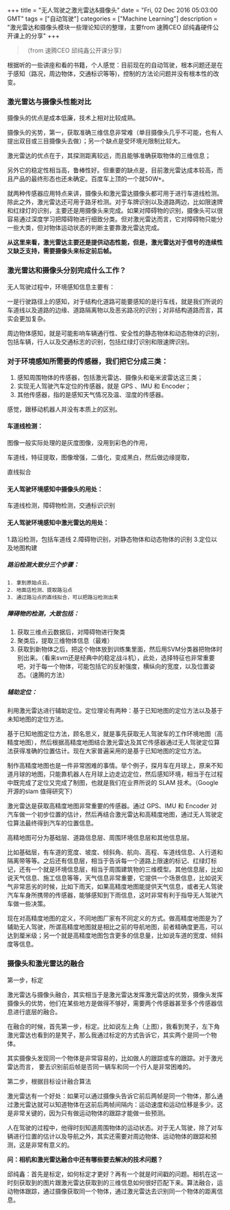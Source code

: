 +++ 
title = "无人驾驶之激光雷达&摄像头" 
date = "Fri, 02 Dec 2016 05:03:00 GMT" 
tags = ["自动驾驶"] 
categories = ["Machine Learning"]
description = "激光雷达和摄像头模块一些理论知识的整理，主要from 速腾CEO 邱纯鑫硬件公开课上的分享" 
+++ 

>（from 速腾CEO 邱纯鑫公开课分享）


根据听的一些讲座和看的书籍，个人感觉：目前现在的自动驾驶，根本问题还是在于感知（路况，周边物体，交通标识等等)，控制的方法论问题并没有根本性的改变。

###  激光雷达与摄像头性能对比

摄像头的优点是成本低廉，技术上相对比较成熟。

摄像头的劣势，第一，获取准确三维信息非常难（单目摄像头几乎不可能，也有人提出双目或三目摄像头去做）；另一个缺点是受环境光限制比较大。

激光雷达的优点在于，其探测距离较远，而且能够准确获取物体的三维信息；

另外它的稳定性相当高，鲁棒性好。但重要的缺点是，目前激光雷达成本较高，而且产品的最终形态也还未确定。百度车上顶的一个就50W+。

就两种传感器应用特点来讲，摄像头和激光雷达摄像头都可用于进行车道线检测。除此之外，激光雷达还可用于路牙检测。对于车牌识别以及道路两边，比如限速牌和红绿灯的识别，主要还是用摄像头来完成。如果对障碍物的识别，摄像头可以很容易通过深度学习把障碍物进行细致分类。但对激光雷达而言，它对障碍物只能分一些大类，但对物体运动状态的判断主要靠激光雷达完成。

**从这里来看，激光雷达主要还是提供动态性能，但是，激光雷达对于信号的连续性又缺乏支持，需要摄像头来标定前后帧。**


###  激光雷达和摄像头分别完成什么工作？

无人驾驶过程中，环境感知信息主要有：

一是行驶路径上的感知，对于结构化道路可能要感知的是行车线，就是我们所说的车道线以及道路的边缘、道路隔离物以及恶劣路况的识别；对非结构道路而言，其实会更加复杂。

周边物体感知，就是可能影响车辆通行性、安全性的静态物体和动态物体的识别，包括车辆，行人以及交通标志的识别，包括红绿灯识别和限速牌识别。


###  对于环境感知所需要的传感器，我们把它分成三类：

1. 感知周围物体的传感器，包括激光雷达、摄像头和毫米波雷达这三类；
2. 实现无人驾驶汽车定位的传感器，就是 GPS 、IMU 和 Encoder；
3. 其他传感器，指的是感知天气情况及温、湿度的传感器。

感觉，跟移动机器人并没有本质上的区别。

####  车道线检测：

图像一般实际处理的是灰度图像，没用到彩色的作用，

车道线，特征提取，图像增强，二值化，变成黑白，然后做边缘提取，

直线拟合


#### 无人驾驶环境感知中摄像头的用处：
车道线检测，障碍物检测，交通标识识别

#### 无人驾驶环境感知中激光雷达的用处：

1.路沿检测，包括车道线
2.障碍物识别，对静态物体和动态物体的识别
3.定位以及地图构建


#####  路沿检测大致分三个步骤：

	1. 拿到原始点云，
	2. 地面店检测、提取路沿点
	3. 通过路沿点的直线拟合，可以把路沿检测出来

#####  障碍物的检测，大致包括：

1. 获取三维点云数据后，对障碍物进行聚类
2. 聚类后，提取三维物体信息（最难）
3. 获取到新物体之后，把这个物体放到训练集里面，然后用SVM分类器把物体时别出来。（看来svm还是经典中的稳定战斗机），此处，选择特征也非常重要吧，对于每一个物体，可能包括它的反射强度，横纵向的宽度，以及位置姿态。（速腾的方法）


#####  辅助定位：

利用激光雷达进行辅助定位。定位理论有两种：基于已知地图的定位方法以及基于未知地图的定位方法。

基于已知地图定位方法，顾名思义，就是事先获取无人驾驶车的工作环境地图（高精度地图），然后根据高精度地图结合激光雷达及其它传感器通过无人驾驶定位算法获得准确的位置估计。现在大家普遍采用的是基于已知地图的定位方法。

制作高精度地图也是一件非常困难的事情。举个例子，探月车在月球上，原来不知道月球的地图，只能靠机器人在月球上边走边定位，然后感知环境，相当于在过程中既完成了定位又完成了制图，也就是我们在业界所说的 SLAM 技术。（Google 开源的slam 值得研究下）

激光雷达是获取高精度地图非常重要的传感器。通过 GPS、IMU 和 Encoder 对汽车做一个初步位置的估计，然后再结合激光雷达和高精度地图，通过无人驾驶定位算法最终得到汽车的位置信息。

高精地图可分为基础层、道路信息层、周围环境信息层和其他信息层。

比如基础层，有车道的宽度、坡度、倾斜角、航向、高程、车道线信息、人行道和隔离带等等。之后还有信息层，相当于告诉每一个道路上限速的标记、红绿灯标记，还有一个就是环境信息层，相当于周围建筑物的三维模型。其他信息层，比如说天气信息、施工信息等等，天气信息非常重要，它提供一个场景信息，比如说天气非常恶劣的时候，比如下雨天，如果高精度地图能提供天气信息，或者无人驾驶汽车车身所携带的传感器，能够感知到下雨信息，这时非常有利于指导无人驾驶汽车做一些决策。

现在对高精度地图的定义，不同地图厂家有不同定义的方式。做高精度地图是为了辅助无人驾驶，所谓高精度地图就是相比之前的导航地图，前者精确度更高，可以达到厘米级；另一个就是高精度地图包含更多的信息量，比如说车道的宽度、倾斜度等信息。


###  摄像头和激光雷达的融合
第一步，标定

   激光雷达与摄像头融合，其实相当于是激光雷达发挥激光雷达的优势，摄像头发挥摄像头的优势，他们在某些地方是做得不够好，需要两个传感器甚至多个传感器信息进行底层的融合。

在融合的时候，首先第一步，标定。比如说左上角（上图），我看到凳子，左下角激光雷达也看到的是凳子，那么我通过标定的方式告诉它，其实两个是同一个物体。

其实摄像头发现同一个物体是非常容易的，比如做人的跟踪或车的跟踪。对于激光雷达而言， 要去识别前后帧是否同一辆车和同一个行人是非常困难的。

第二步，根据目标设计融合算法

激光雷达有一个好处：如果可以通过摄像头告诉它前后两帧是同一个物体，那么通过激光雷达就可以知道物体在这前后两帧间隔内：运动速度和运动位移是多少。这是非常关键的，因为只有做运动物体的跟踪才能做一些预测。

人在驾驶的过程中，他得时刻知道周围物体的运动状态。对于无人驾驶，除了对车辆进行位置的估计以及导航之外，其实还需要对周边物体、运动物体的跟踪和预测，这是非常有意义的。


**问：相机和激光雷达融合中还有哪些要去解决的技术问题？**

邱纯鑫：首先是标定，如何标定才更好？再有一个就是时间戳的问题。相机在这一时刻获取到的图片跟激光雷达获取到的三维信息如何很好匹配下来。算法融合，运动物体跟踪，通过摄像获取同一个物体，通过激光雷达去识别同一个物体的距离信息。



